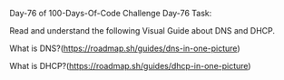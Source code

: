 Day-76 of 100-Days-Of-Code Challenge
Day-76 Task:

Read and understand the following Visual Guide about DNS and DHCP.

What is DNS?(https://roadmap.sh/guides/dns-in-one-picture)

What is DHCP?(https://roadmap.sh/guides/dhcp-in-one-picture)